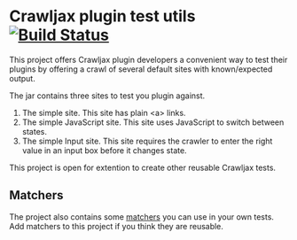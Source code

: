 # Crawljax plugin test utils [![Build Status](https://travis-ci.org/crawljax/crawljax-test-utils.png)](https://travis-ci.org/crawljax/crawljax-test-utils)

This project offers Crawljax plugin developers a convenient way to test their plugins by offering a crawl of several default sites with known/expected output.

The jar contains three sites to test you plugin against.

1. The simple site. This site has plain \<a> links.
2. The simple JavaScript site. This site uses JavaScript to switch between states.
3. The simple Input site. This site requires the crawler to enter the right value in an input box before it changes state.

This project is open for extention to create other reusable Crawljax tests.

## Matchers
The project also contains some [matchers](https://github.com/crawljax/crawljax-test-utils/tree/master/src/main/java/com/crawljax/matchers) you can use in your own tests. Add matchers to this project if you think they are reusable.
